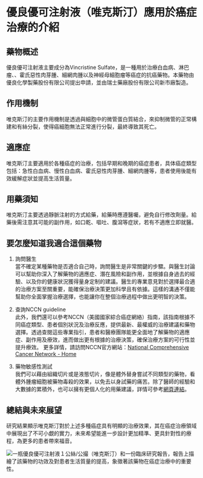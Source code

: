 # 優良優可注射液（唯克斯汀）應用於癌症治療的介紹

## 藥物概述

優良優可注射液主要成分為Vincristine Sulfate，是一種用於治療白血病、淋巴瘤、、霍氏惡性肉芽腫、細網肉腫以及神經母細胞瘤等癌症的抗癌藥物。本藥物由優良化學製藥股份有限公司提出申請，並由瑞士藥廠股份有限公司新市廠製造。

## 作用機制

唯克斯汀的主要作用機制是透過與細胞中的微管蛋白質結合，來抑制微管的正常構建和有絲分裂，使得癌細胞無法正常進行分裂，最終導致其死亡。

## 適應症

唯克斯汀主要適用於各種癌症的治療，包括早期和晚期的癌症患者，具体癌症類型包括：急性白血病、慢性白血病、霍氏惡性肉芽腫、細網肉腫等，患者使用後能有效緩解症狀並提高生活質量。

## 用藥須知

唯克斯汀主要透過靜脈注射的方式給藥，給藥時應遵醫囑，避免自行修改劑量。給藥後需注意其可能的副作用，如口乾、嘔吐、腹瀉等症狀，若有不適應立即就醫。

## 要怎麼知道我適合這個藥物 

1. 詢問醫生  
當不確定某種藥物是否適合自己時，詢問醫生是非常關鍵的步驟。與醫生討論可以幫助你深入了解藥物的適應症、潛在風險和副作用，並根據自身過去的經驗、以及你的健康狀況獲得量身定制的建議。醫生的專業意見對於選擇最合適的治療方案至關重要，能確保治療決策更加科學且有依據。這樣的溝通不僅能幫助你全面掌握治療選擇，也能讓你在整個治療過程中做出更明智的決策。 

2. 查詢NCCN guideline  
此外，我們還可以參考NCCN（美國國家綜合癌症網絡）指南，該指南根據不同癌症類型、患者個別狀況及治療反應，提供最新、最權威的治療建議和藥物選擇。透過查閱這些專業指引，患者和醫療團隊能更全面地了解藥物的適應症、副作用及療效，進而做出更有根據的治療決策，確保治療方案的可行性並提升療效。  更多詳情，請訪問NCCN官方網站：[National Comprehensive Cancer Network - Home](https://www.nccn.org/)

3. 藥物敏感性測試  
我們可以藉由組織切片或是液態切片，像是體外替身嘗試不同類型的藥物，看體外腫瘤細胞被藥物毒殺的效果，以免去以身試藥的痛苦。除了醫師的經驗和大數據的累積外，也可以擁有更個人化的用藥建議，詳情可參考[網頁連結](https://info.cancerfree.io/)。

## 總結與未來展望

研究結果顯示唯克斯汀對於上述多種癌症具有明顯的治療效果，其在癌症治療領域中展現出了不可小覷的實力，未來希望能進一步設計更加精準、更具針對性的療程，為更多的患者帶來福音。

![一瓶優良優可注射液１公絲/公撮（唯克斯汀）和一份臨床研究報告，報告上描繪了該藥物的功效及對患者生活質量的提高，象徵著該藥物在癌症治療中的重要性。](https://i.imgur.com/qvcx4wz.jpeg)